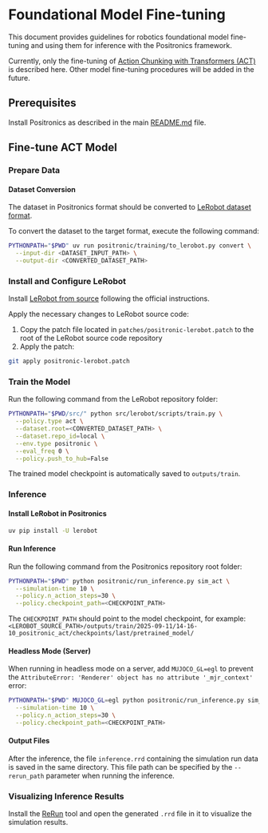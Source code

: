 # Foundational Model Fine-tuning

This document provides guidelines for robotics foundational model fine-tuning and using them for inference with the Positronics framework.

Currently, only the fine-tuning of [Action Chunking with Transformers (ACT)](https://tonyzhaozh.github.io/aloha/) is described here. Other model fine-tuning procedures will be added in the future.

## Prerequisites

Install Positronics as described in the main [README.md](README.md) file.

## Fine-tune ACT Model

### Prepare Data

#### Dataset Conversion
The dataset in Positronics format should be converted to [LeRobot dataset format](https://github.com/huggingface/lerobot#the-lerobotdataset-format).

To convert the dataset to the target format, execute the following command:

```bash
PYTHONPATH="$PWD" uv run positronic/training/to_lerobot.py convert \
  --input-dir <DATASET_INPUT_PATH> \
  --output-dir <CONVERTED_DATASET_PATH>
```

### Install and Configure LeRobot

Install [LeRobot from source](https://github.com/huggingface/lerobot#from-source) following the official instructions.

Apply the necessary changes to LeRobot source code:
1. Copy the patch file located in `patches/positronic-lerobot.patch` to the root of the LeRobot source code repository
2. Apply the patch:

```bash
git apply positronic-lerobot.patch
```

### Train the Model

Run the following command from the LeRobot repository folder:

```bash
PYTHONPATH="$PWD/src/" python src/lerobot/scripts/train.py \
  --policy.type act \
  --dataset.root=<CONVERTED_DATASET_PATH> \
  --dataset.repo_id=local \
  --env.type positronic \
  --eval_freq 0 \
  --policy.push_to_hub=False
```

The trained model checkpoint is automatically saved to `outputs/train`.

### Inference

#### Install LeRobot in Positronics

```bash
uv pip install -U lerobot
```

#### Run Inference

Run the following command from the Positronics repository root folder:

```bash
PYTHONPATH="$PWD" python positronic/run_inference.py sim_act \
  --simulation-time 10 \
  --policy.n_action_steps=30 \
  --policy.checkpoint_path=<CHECKPOINT_PATH>
```

The `CHECKPOINT_PATH` should point to the model checkpoint, for example:
`<LEROBOT_SOURCE_PATH>/outputs/train/2025-09-11/14-16-10_positronic_act/checkpoints/last/pretrained_model/`

#### Headless Mode (Server)

When running in headless mode on a server, add `MUJOCO_GL=egl` to prevent the `AttributeError: 'Renderer' object has no attribute '_mjr_context'` error:

```bash
PYTHONPATH="$PWD" MUJOCO_GL=egl python positronic/run_inference.py sim_act \
  --simulation-time 10 \
  --policy.n_action_steps=30 \
  --policy.checkpoint_path=<CHECKPOINT_PATH>
```

#### Output Files

After the inference, the file `inference.rrd` containing the simulation run data is saved in the same directory. This file path can be specified by the `--rerun_path` parameter when running the inference.

### Visualizing Inference Results

Install the [ReRun](https://rerun.io/) tool and open the generated `.rrd` file in it to visualize the simulation results.